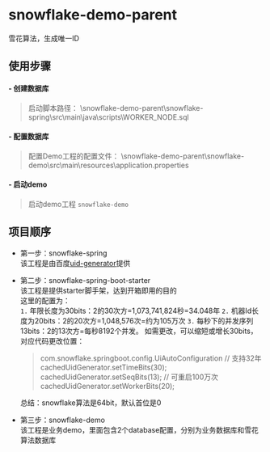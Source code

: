 # snowflake-demo-parent
雪花算法，生成唯一ID

## 使用步骤 ##

#### - 创建数据库 ####
  > 启动脚本路径：
  > \snowflake-demo-parent\snowflake-spring\src\main\java\scripts\WORKER_NODE.sql
          
#### - 配置数据库 ####
  > 配置Demo工程的配置文件：
  > \snowflake-demo-parent\snowflake-demo\src\main\resources\application.properties

#### - 启动demo ####
  > 启动demo工程 ``snowflake-demo``

## 项目顺序 ##

- 第一步：snowflake-spring<br/>
    该工程是由百度[uid-generator](https://github.com/baidu/uid-generator.git)提供
    
- 第二步：snowflake-spring-boot-starter<br/>
    该工程是提供starter脚手架，达到开箱即用的目的<br/>
    这里的配置为：<br/>
    `1.` 年限长度为30bits：2的30次方=1,073,741,824秒=34.048年
    `2.` 机器Id长度为20bits：2的20次方=1,048,576次‬‬=约为105万次
    `3.` 每秒下的并发序列13bits：2的13次方=每秒8192个并发。
    如需更改，可以缩短或增长30bits，对应代码更改位置：
    > com.snowflake.springboot.config.UiAutoConfiguration
    > // 支持32年
    > cachedUidGenerator.setTimeBits(30);
    > cachedUidGenerator.setSeqBits(13);
    > // 可重启100万次
    > cachedUidGenerator.setWorkerBits(20);
                                                                                                                                                                                                                                                                                 
    总结：snowflake算法是64bit，默认首位是0<br/>
    
- 第三步：snowflake-demo<br/>
    该工程是业务demo，里面包含2个database配置，分别为业务数据库和雪花算法数据库